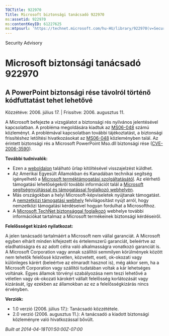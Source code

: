 ```yaml
---
TOCTitle: 922970
Title: Microsoft biztonsági tanácsadó 922970
ms:assetid: 922970
ms:contentKeyID: 61227625
ms:mtpsurl: 'https://technet.microsoft.com/hu-HU/library/922970(v=Security.10)'
---
```


Security Advisory

Microsoft biztonsági tanácsadó 922970
=====================================

A PowerPoint biztonsági rése távolról történő kódfuttatást tehet lehetővé
-------------------------------------------------------------------------

Közzétéve: 2006. július 17. | Frissítve: 2006. augusztus 11.

A Microsoft befejezte a vizsgálatot a biztonsági rés nyilvános jelentésével kapcsolatban. A probléma megoldására kiadtuk az [MS06-048](http://technet.microsoft.com/security/bulletin/ms06-048) számú közleményt. A problémával kapcsolatban további tájékoztatást, a biztonsági frissítéshez letöltési hivatkozásokat az [MS06-048](http://technet.microsoft.com/security/bulletin/ms06-048) közleményben talál. Az érintett biztonsági rés a Microsoft PowerPoint Mso.dll biztonsági rése ([CVE-2006-3590](http://www.cve.mitre.org/cgi-bin/cvename.cgi?name=cve-2006-3590)).

**További tudnivalók:**

-   Ezen a [weboldalon](https://support.microsoft.com/common/survey.aspx?scid=sw;en;1257&amp;showpage=1&amp;ws=technet&amp;sd=tech) található űrlap kitöltésével visszajelzést küldhet.
-   Az Amerikai Egyesült Államokban és Kanadában technikai segítség igényelhető a [Microsoft terméktámogatási szolgáltatásától](http://go.microsoft.com/fwlink/?linkid=21131). Az elérhető támogatási lehetőségekről további információt talál a [Microsoft segítségnyújtással és támogatással foglalkozó webhelyén](http://support.microsoft.com/).
-   Más országokban a helyi Microsoft-képviseletek nyújtanak támogatást. A [nemzetközi támogatási webhely](http://go.microsoft.com/fwlink/?linkid=21155) felvilágosítást nyújt arról, hogy nemzetközi támogatási kérdéseivel hogyan fordulhat a Microsofthoz.
-   A [Microsoft TechNet biztonsággal foglalkozó](http://go.microsoft.com/fwlink/?linkid=21132) webhelye további információkat tartalmaz a Microsoft termékeinek biztonsági kérdéseiről.

**Felelősséget kizáró nyilatkozat:**

A jelen tanácsadó tartalmáért a Microsoft nem vállal garanciát. A Microsoft egyben elhárít minden kifejezett és értelemszerű garanciát, beleértve az eladhatóságra és az adott célra való alkalmasságra vonatkozó garanciát is. A Microsoft Corporation vagy annak szállítói semmilyen körülmények között nem tehetők felelőssé közvetlen, közvetett, eseti, ok-okozati vagy különleges kárért (beleértve az elmaradt hasznot is), még akkor sem, ha a Microsoft Corporation vagy szállítói tudatában voltak a kár lehetséges voltának. Egyes államok törvényi szabályozása nem teszi lehetővé a véletlen vagy ok-okozati károkért vállalt felelősség korlátozását vagy kizárását, így ezekben az államokban az ez a felelősségkizárás nincs érvényben.

**Verziók:**

-   1.0 verzió (2006. július 17.): Tanácsadó közzététele.
-   2.0 verzió (2006. augusztus 11.): A tanácsadó a kiadott biztonsági közleményre való hivatkozással bővült.

*Built at 2014-04-18T01:50:00Z-07:00*
